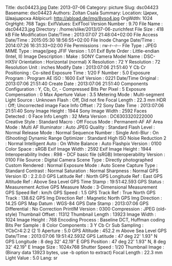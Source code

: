 Title: dsc04423.jpg
Date: 2013-07-06
Category: picture
Slug: dsc04423
Basename: dsc04423
Authors: Zoltan Csala
Summary:
Location: Цирих, Швајцарска
Ablpicurl: http://abload.de/img/8vso4.jpg
OrgWdth: 1024
OrgHght: 768
Tags:
ExifValues: ExifTool Version Number : 9.70
            File Name : dsc04423.jpg
            Directory : /home/slike/2013/07-06-zurichfest
            File Size : 418 kB
            File Modification Date/Time : 2013:07:07 21:48:04+02:00
            File Access Date/Time : 2015:05:30 18:56:55+02:00
            File Inode Change Date/Time : 2014:07:26 16:31:33+02:00
            File Permissions : rw-r--r--
            File Type : JPEG
            MIME Type : image/jpeg
            JFIF Version : 1.01
            Exif Byte Order : Little-endian (Intel, II)
            Image Description :
            Make : SONY
            Camera Model Name : DSC-HX5V
            Orientation : Horizontal (normal)
            X Resolution : 72
            Y Resolution : 72
            Resolution Unit : inches
            Modify Date : 2013:07:06 21:51:40
            Y Cb Cr Positioning : Co-sited
            Exposure Time : 1/20
            F Number : 5.0
            Exposure Program : Program AE
            ISO : 1600
            Exif Version : 0221
            Date/Time Original : 2013:07:06 21:51:40
            Create Date : 2013:07:06 21:51:40
            Components Configuration : Y, Cb, Cr, -
            Compressed Bits Per Pixel : 5
            Exposure Compensation : 0
            Max Aperture Value : 3.5
            Metering Mode : Multi-segment
            Light Source : Unknown
            Flash : Off, Did not fire
            Focal Length : 22.3 mm
            HDR : Off; Uncorrected image
            Face Info Offset : 72
            Sony Date Time : 2013:07:06 21:51:40
            Sony Image Height : 1944
            Sony Image Width : 2592
            Faces Detected : 0
            Face Info Length : 32
            Meta Version : DC6303320222000
            Creative Style : Standard
            Macro : Off
            Focus Mode : Permanent-AF
            AF Area Mode : Multi
            AF Illuminator : Auto
            JPEG Quality : Standard
            Flash Level : Normal
            Release Mode : Normal
            Sequence Number : Single
            Anti-Blur : On (Shooting)
            Dynamic Range Optimizer : Standard
            High ISO Noise Reduction 2 : Normal
            Intelligent Auto : On
            White Balance : Auto
            Flashpix Version : 0100
            Color Space : sRGB
            Exif Image Width : 2592
            Exif Image Height : 1944
            Interoperability Index : R98 - DCF basic file (sRGB)
            Interoperability Version : 0100
            File Source : Digital Camera
            Scene Type : Directly photographed
            Custom Rendered : Normal
            Exposure Mode : Auto
            Scene Capture Type : Standard
            Contrast : Normal
            Saturation : Normal
            Sharpness : Normal
            GPS Version ID : 2.2.0.0
            GPS Latitude Ref : North
            GPS Longitude Ref : East
            GPS Altitude Ref : Above Sea Level
            GPS Time Stamp : 19:51:42.593
            GPS Status : Measurement Active
            GPS Measure Mode : 3-Dimensional Measurement
            GPS Speed Ref : km/h
            GPS Speed : 1.5
            GPS Track Ref : True North
            GPS Track : 138.62
            GPS Img Direction Ref : Magnetic North
            GPS Img Direction : 14.25
            GPS Map Datum : WGS-84
            GPS Date Stamp : 2013:07:06
            GPS Differential : No Correction
            PrintIM Version : 0300
            Compression : JPEG (old-style)
            Thumbnail Offset : 11312
            Thumbnail Length : 13923
            Image Width : 1024
            Image Height : 768
            Encoding Process : Baseline DCT, Huffman coding
            Bits Per Sample : 8
            Color Components : 3
            Y Cb Cr Sub Sampling : YCbCr4:2:2 (2 1)
            Aperture : 5.0
            GPS Altitude : 452.2 m Above Sea Level
            GPS Date/Time : 2013:07:06 19:51:42.593Z
            GPS Latitude : 47 deg 22' 1.93" N
            GPS Longitude : 8 deg 32' 42.19" E
            GPS Position : 47 deg 22' 1.93" N, 8 deg 32' 42.19" E
            Image Size : 1024x768
            Shutter Speed : 1/20
            Thumbnail Image : (Binary data 13923 bytes, use -b option to extract)
            Focal Length : 22.3 mm
            Light Value : 5.0
Lang: sr

